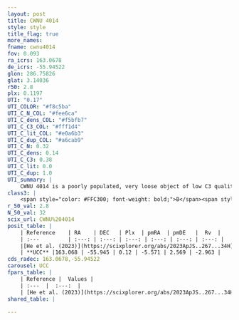 ```yaml
---
layout: post
title: CWNU 4014
style: style
title_flag: true
more_names: 
fname: cwnu4014
fov: 0.093
ra_icrs: 163.0678
de_icrs: -55.94522
glon: 286.75826
glat: 3.14036
r50: 2.8
plx: 0.1197
UTI: "0.17"
UTI_COLOR: "#f8c5ba"
UTI_C_N_COL: "#fee6ca"
UTI_C_dens_COL: "#f5bfb7"
UTI_C_C3_COL: "#fff1d4"
UTI_C_lit_COL: "#e0a6b3"
UTI_C_dup_COL: "#a6cab9"
UTI_C_N: 0.32
UTI_C_dens: 0.14
UTI_C_C3: 0.38
UTI_C_lit: 0.0
UTI_C_dup: 1.0
UTI_summary: |
    CWNU 4014 is a poorly populated, very loose object of low C3 quality. It was recently reported in the literature.
class3: |
    <span style="color: #FFC300; font-weight: bold;">B</span><span style="color: red; font-weight: bold;">C</span>
r_50_val: 2.8
N_50_val: 32
scix_url: CWNU%204014
posit_table: |
    | Reference    | RA    | DEC   | Plx  | pmRA  | pmDE   |  Rv  |
    | :---         | :---: | :---: | :---: | :---: | :---: | :---: |
    |[He et al. (2023)](https://scixplorer.org/abs/2023ApJS..267...34H) | 163.067 | -55.947 | 0.12 | -5.546 | 2.542 | -- |
    | **UCC** |163.068 | -55.945 | 0.12 | -5.571 | 2.569 | -2.963 | 
cds_radec: 163.0678,-55.94522
carousel: UCC
fpars_table: |
    | Reference |  Values |
    | :---  |  :---:  |
    | [He et al. (2023)](https://scixplorer.org/abs/2023ApJS..267...34H) | `A0=2.7, m-M=13.75, logA=9.0` |
shared_table: |
    
---
```

